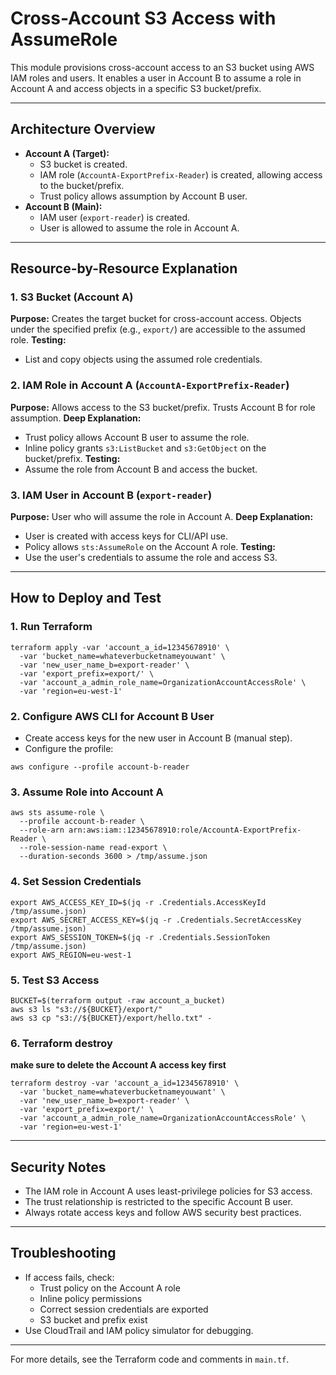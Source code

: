 # Cross-Account S3 Access with AssumeRole

This module provisions cross-account access to an S3 bucket using AWS IAM roles and users. It enables a user in Account B to assume a role in Account A and access objects in a specific S3 bucket/prefix.

---

## Architecture Overview
- **Account A (Target):**
  - S3 bucket is created.
  - IAM role (`AccountA-ExportPrefix-Reader`) is created, allowing access to the bucket/prefix.
  - Trust policy allows assumption by Account B user.
- **Account B (Main):**
  - IAM user (`export-reader`) is created.
  - User is allowed to assume the role in Account A.

---

## Resource-by-Resource Explanation

### 1. S3 Bucket (Account A)
**Purpose:**
Creates the target bucket for cross-account access. Objects under the specified prefix (e.g., `export/`) are accessible to the assumed role.
**Testing:**
- List and copy objects using the assumed role credentials.

### 2. IAM Role in Account A (`AccountA-ExportPrefix-Reader`)
**Purpose:**
Allows access to the S3 bucket/prefix. Trusts Account B for role assumption.
**Deep Explanation:**
- Trust policy allows Account B user to assume the role.
- Inline policy grants `s3:ListBucket` and `s3:GetObject` on the bucket/prefix.
**Testing:**
- Assume the role from Account B and access the bucket.

### 3. IAM User in Account B (`export-reader`)
**Purpose:**
User who will assume the role in Account A.
**Deep Explanation:**
- User is created with access keys for CLI/API use.
- Policy allows `sts:AssumeRole` on the Account A role.
**Testing:**
- Use the user's credentials to assume the role and access S3.

---

## How to Deploy and Test

### 1. Run Terraform
```
terraform apply -var 'account_a_id=12345678910' \
  -var 'bucket_name=whateverbucketnameyouwant' \
  -var 'new_user_name_b=export-reader' \
  -var 'export_prefix=export/' \
  -var 'account_a_admin_role_name=OrganizationAccountAccessRole' \
  -var 'region=eu-west-1'
```

### 2. Configure AWS CLI for Account B User
- Create access keys for the new user in Account B (manual step).
- Configure the profile:
```
aws configure --profile account-b-reader
```

### 3. Assume Role into Account A
```
aws sts assume-role \
  --profile account-b-reader \
  --role-arn arn:aws:iam::12345678910:role/AccountA-ExportPrefix-Reader \
  --role-session-name read-export \
  --duration-seconds 3600 > /tmp/assume.json
```

### 4. Set Session Credentials
```
export AWS_ACCESS_KEY_ID=$(jq -r .Credentials.AccessKeyId /tmp/assume.json)
export AWS_SECRET_ACCESS_KEY=$(jq -r .Credentials.SecretAccessKey /tmp/assume.json)
export AWS_SESSION_TOKEN=$(jq -r .Credentials.SessionToken /tmp/assume.json)
export AWS_REGION=eu-west-1
```

### 5. Test S3 Access
```
BUCKET=$(terraform output -raw account_a_bucket)
aws s3 ls "s3://${BUCKET}/export/"
aws s3 cp "s3://${BUCKET}/export/hello.txt" -
```

### 6. Terraform destroy 
**make sure to delete the Account A access key first**
```
terraform destroy -var 'account_a_id=12345678910' \
  -var 'bucket_name=whateverbucketnameyouwant' \
  -var 'new_user_name_b=export-reader' \
  -var 'export_prefix=export/' \
  -var 'account_a_admin_role_name=OrganizationAccountAccessRole' \
  -var 'region=eu-west-1'
```

---

## Security Notes
- The IAM role in Account A uses least-privilege policies for S3 access.
- The trust relationship is restricted to the specific Account B user.
- Always rotate access keys and follow AWS security best practices.

---

## Troubleshooting
- If access fails, check:
  - Trust policy on the Account A role
  - Inline policy permissions
  - Correct session credentials are exported
  - S3 bucket and prefix exist
- Use CloudTrail and IAM policy simulator for debugging.

---

For more details, see the Terraform code and comments in `main.tf`.
